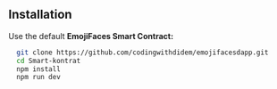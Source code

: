 ## Installation


Use the default **EmojiFaces Smart Contract:**

```bash
  git clone https://github.com/codingwithdidem/emojifacesdapp.git
  cd Smart-kontrat 
  npm install
  npm run dev
```
